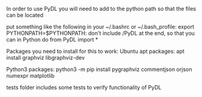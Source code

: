In order to use PyDL you will need to add to the python path so
that the files can be located

put something like the following in your ~/.bashrc or ~/.bash_profile:
 export PYTHONPATH=$PYTHONPATH:<path to where you downloaded PyDL>
don't include /PyDL at the end, so that you can in Python do
 from PyDL import *

Packages you need to install for this to work:
Ubuntu apt packages:
 apt install graphviz libgraphviz-dev

Python3 packages:
 python3 -m pip install pygraphviz commentjson orjson numexpr matplotlib


tests folder includes some tests to verify functionality of PyDL
